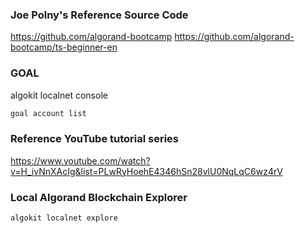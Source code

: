 ### Joe Polny's Reference Source Code 

https://github.com/algorand-bootcamp
https://github.com/algorand-bootcamp/ts-beginner-en

### GOAL

algokit localnet console
```.sh
goal account list
```

### Reference YouTube tutorial series

https://www.youtube.com/watch?v=H_ivNnXAcIg&list=PLwRyHoehE4346hSn28vlU0NqLqC6wz4rV

### Local Algorand Blockchain Explorer

```.sh
algokit localnet explore
```